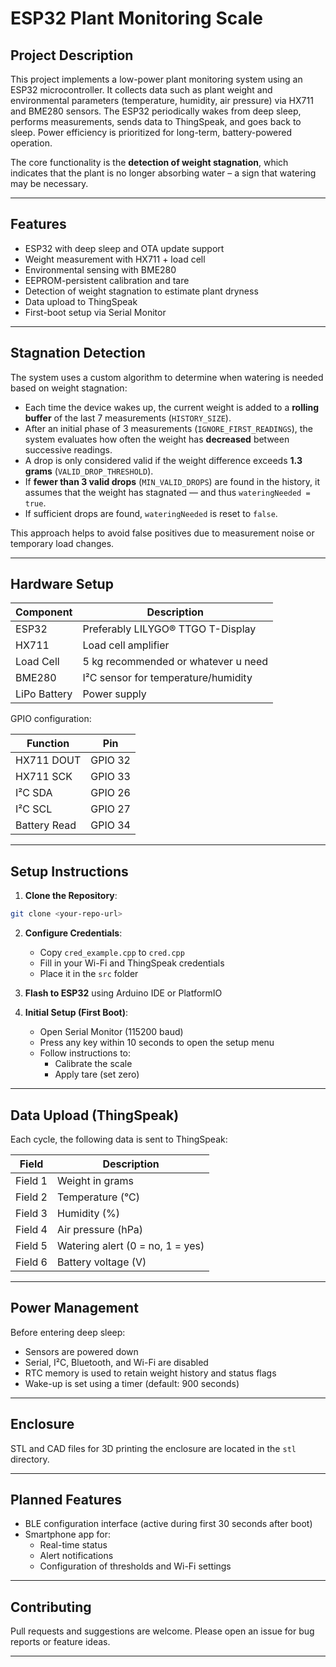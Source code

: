 # ESP32 Plant Monitoring Scale

## Project Description

This project implements a low-power plant monitoring system using an ESP32 microcontroller. It collects data such as plant weight and environmental parameters (temperature, humidity, air pressure) via HX711 and BME280 sensors. The ESP32 periodically wakes from deep sleep, performs measurements, sends data to ThingSpeak, and goes back to sleep. Power efficiency is prioritized for long-term, battery-powered operation.

The core functionality is the **detection of weight stagnation**, which indicates that the plant is no longer absorbing water – a sign that watering may be necessary.

---

## Features

- ESP32 with deep sleep and OTA update support
- Weight measurement with HX711 + load cell
- Environmental sensing with BME280
- EEPROM-persistent calibration and tare
- Detection of weight stagnation to estimate plant dryness
- Data upload to ThingSpeak
- First-boot setup via Serial Monitor

---

## Stagnation Detection

The system uses a custom algorithm to determine when watering is needed based on weight stagnation:

- Each time the device wakes up, the current weight is added to a **rolling buffer** of the last 7 measurements (`HISTORY_SIZE`).
- After an initial phase of 3 measurements (`IGNORE_FIRST_READINGS`), the system evaluates how often the weight has **decreased** between successive readings.
- A drop is only considered valid if the weight difference exceeds **1.3 grams** (`VALID_DROP_THRESHOLD`).
- If **fewer than 3 valid drops** (`MIN_VALID_DROPS`) are found in the history, it assumes that the weight has stagnated — and thus `wateringNeeded = true`.
- If sufficient drops are found, `wateringNeeded` is reset to `false`.

This approach helps to avoid false positives due to measurement noise or temporary load changes.

---

## Hardware Setup

| Component        | Description                             |
|------------------|-----------------------------------------|
| ESP32            | Preferably LILYGO® TTGO T-Display       |
| HX711            | Load cell amplifier                     |
| Load Cell        | 5 kg recommended or whatever u need     |
| BME280           | I²C sensor for temperature/humidity     |
| LiPo Battery     | Power supply                            |

GPIO configuration:

| Function     | Pin        |
|--------------|------------|
| HX711 DOUT   | GPIO 32    |
| HX711 SCK    | GPIO 33    |
| I²C SDA      | GPIO 26    |
| I²C SCL      | GPIO 27    |
| Battery Read | GPIO 34    |

---

## Setup Instructions

1. **Clone the Repository**:
```bash
git clone <your-repo-url>
```

2. **Configure Credentials**:
   - Copy `cred_example.cpp` to `cred.cpp`
   - Fill in your Wi-Fi and ThingSpeak credentials
   - Place it in the `src` folder

3. **Flash to ESP32** using Arduino IDE or PlatformIO

4. **Initial Setup (First Boot)**:
   - Open Serial Monitor (115200 baud)
   - Press any key within 10 seconds to open the setup menu
   - Follow instructions to:
     - Calibrate the scale
     - Apply tare (set zero)

---

## Data Upload (ThingSpeak)

Each cycle, the following data is sent to ThingSpeak:

| Field       | Description                       |
|-------------|-----------------------------------|
| Field 1     | Weight in grams                   |
| Field 2     | Temperature (°C)                  |
| Field 3     | Humidity (%)                      |
| Field 4     | Air pressure (hPa)                |
| Field 5     | Watering alert (0 = no, 1 = yes)  |
| Field 6     | Battery voltage (V)               |

---

## Power Management

Before entering deep sleep:

- Sensors are powered down
- Serial, I²C, Bluetooth, and Wi-Fi are disabled
- RTC memory is used to retain weight history and status flags
- Wake-up is set using a timer (default: 900 seconds)

---

## Enclosure

STL and CAD files for 3D printing the enclosure are located in the `stl` directory.

---

## Planned Features

- BLE configuration interface (active during first 30 seconds after boot)
- Smartphone app for:
  - Real-time status
  - Alert notifications
  - Configuration of thresholds and Wi-Fi settings

---

## Contributing

Pull requests and suggestions are welcome. Please open an issue for bug reports or feature ideas.

---
